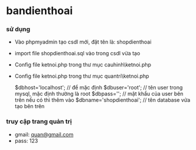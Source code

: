# bandienthoai
### sử dụng

- Vào phpmyadmin tạo csdl mới, đặt tên là: shopdienthoai
- import file shopdienthoai.sql vào trong csdl vừa tạo

- Config file  ketnoi.php trong thư mục cauhinh\ketnoi.php
- Config file  ketnoi.php trong thư mục quantri\ketnoi.php

	$dbhost='localhost'; // để mặc định
	$dbuser='root';	     // tên user trong mysql, mặc định thường là root
	$dbpass='';	     // mật khẩu của user bên trên nếu có thì thêm vào 
	$dbname='shopdienthoai'; // tên database vửa tạo bên trên


### truy cập trang quản trị

- gmail: quan@gmail.com
- pass: 123